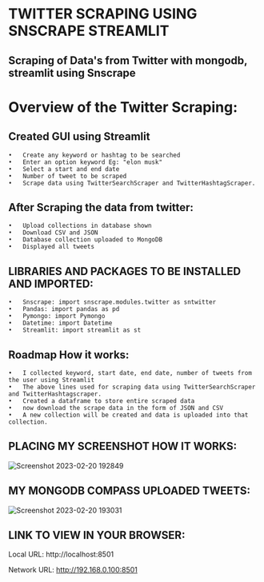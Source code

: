 # TWITTER SCRAPING USING SNSCRAPE STREAMLIT #
## Scraping of Data's from Twitter with mongodb, streamlit using Snscrape

# Overview of the Twitter Scraping:

## Created GUI using Streamlit 
```
•	Create any keyword or hashtag to be searched
•	Enter an option keyword Eg: "elon musk"
•	Select a start and end date
•	Number of tweet to be scraped
•	Scrape data using TwitterSearchScraper and TwitterHashtagScraper.
```

## After Scraping the data from twitter:
``` 
•	Upload collections in database shown
•	Download CSV and JSON
•	Database collection uploaded to MongoDB
•	Displayed all tweets
```
## LIBRARIES AND PACKAGES TO BE INSTALLED AND IMPORTED:
```
•	Snscrape: import snscrape.modules.twitter as sntwitter
•	Pandas: import pandas as pd
•	Pymongo: import Pymongo
•	Datetime: import Datetime
•	Streamlit: import streamlit as st
```
## Roadmap How it works:
```
•	I collected keyword, start date, end date, number of tweets from the user using Streamlit
•	The above lines used for scraping data using TwitterSearchScraper and TwitterHashtagscraper.
•	Created a dataframe to store entire scraped data
•	now download the scrape data in the form of JSON and CSV
•	A new collection will be created and data is uploaded into that collection.
```
## PLACING MY SCREENSHOT HOW IT WORKS:
![Screenshot 2023-02-20 192849](https://user-images.githubusercontent.com/115634164/220131069-0666ac08-ce11-41fa-b5d9-b4e6bd585709.png)

## MY MONGODB COMPASS UPLOADED TWEETS:
![Screenshot 2023-02-20 193031](https://user-images.githubusercontent.com/115634164/220130874-82703cdc-d586-407d-af15-2f443b7e917d.png)

## LINK TO VIEW IN YOUR BROWSER:

 Local URL: http://localhost:8501
 
 Network URL: http://192.168.0.100:8501
